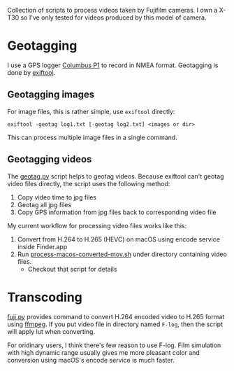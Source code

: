 Collection of scripts to process videos taken by Fujifilm cameras.
I own a X-T30 so I've only tested for videos produced by this model of camera.

# Geotagging

I use a GPS logger [Columbus P1](https://www.cbgps.com/p1/index_en.htm) to record in NMEA format.
Geotagging is done by [exiftool](https://exiftool.org/).

## Geotagging images

For image files, this is rather simple, use `exiftool` directly:

```
exiftool -geotag log1.txt [-geotag log2.txt] <images or dir>
```

This can process multiple image files in a single command.

## Geotagging videos

The [geotag.py](./geotag.py) script helps to geotag videos. Because exiftool can't geotag video files directly,
the script uses the following method:

1. Copy video time to jpg files
2. Geotag all jpg files
3. Copy GPS information from jpg files back to corresponding video file

My current workflow for processing video files works like this:

1. Convert from H.264 to H.265 (HEVC) on macOS using encode service inside Finder.app
2. Run [process-macos-converted-mov.sh](./process-macos-converted-mov.sh) under directory containing video files.
   - Checkout that script for details

# Transcoding

[fuji.py](./fuji.py) provides command to convert H.264 encoded video to H.265 format using [ffmpeg](https://ffmpeg.org/).
If you put video file in directory named `F-log`, then the script will apply lut when converting.

For oridinary users, I think there's few reason to use F-log. Film simulation with high dynamic range usually gives
me more pleasant color and conversion using macOS's encode service is much faster.
